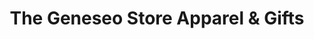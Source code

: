 ---
title: "The Geneseo Store Apparel & Gifts"
url: /geneseo/the-geneseo-store-apparel-and-gifts/
shop: shop
---